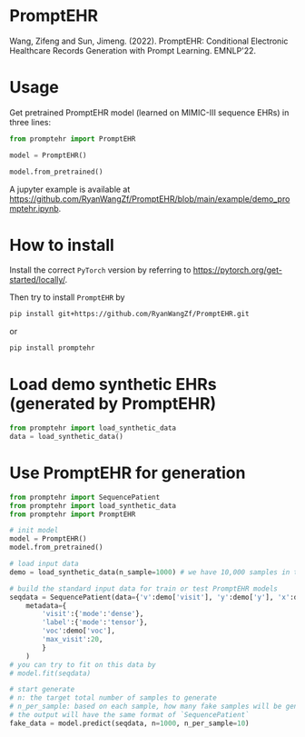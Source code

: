 # PromptEHR

Wang, Zifeng and Sun, Jimeng. (2022). PromptEHR: Conditional Electronic Healthcare Records Generation with Prompt Learning. EMNLP'22.



# Usage

Get pretrained PromptEHR model (learned on MIMIC-III sequence EHRs) in three lines:

```python
from promptehr import PromptEHR

model = PromptEHR()

model.from_pretrained()
```

A jupyter example is available at https://github.com/RyanWangZf/PromptEHR/blob/main/example/demo_promptehr.ipynb.



# How to install

Install the correct `PyTorch` version by referring to https://pytorch.org/get-started/locally/.

Then try to install `PromptEHR` by

```bash
pip install git+https://github.com/RyanWangZf/PromptEHR.git
```

or

```bash
pip install promptehr
```



# Load demo synthetic EHRs (generated by PromptEHR)

```python
from promptehr import load_synthetic_data
data = load_synthetic_data()
```



# Use PromptEHR for generation

```python
from promptehr import SequencePatient
from promptehr import load_synthetic_data
from promptehr import PromptEHR

# init model
model = PromptEHR()
model.from_pretrained()

# load input data
demo = load_synthetic_data(n_sample=1000) # we have 10,000 samples in total

# build the standard input data for train or test PromptEHR models
seqdata = SequencePatient(data={'v':demo['visit'], 'y':demo['y'], 'x':demo['feature'],},
    metadata={
        'visit':{'mode':'dense'},
        'label':{'mode':'tensor'}, 
        'voc':demo['voc'],
        'max_visit':20,
        }
    )
# you can try to fit on this data by
# model.fit(seqdata)

# start generate
# n: the target total number of samples to generate
# n_per_sample: based on each sample, how many fake samples will be generated
# the output will have the same format of `SequencePatient`
fake_data = model.predict(seqdata, n=1000, n_per_sample=10)
```

